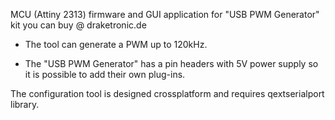 MCU (Attiny 2313) firmware and GUI application for "USB PWM Generator" kit you can buy @ draketronic.de

- The tool can generate a PWM up to 120kHz.

- The "USB PWM Generator" has a pin headers with 5V power supply so it is possible to add their own plug-ins.

The configuration tool is designed crossplatform and requires qextserialport library.